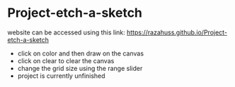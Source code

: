 # Project-etch-a-sketch

website can be accessed using this link:
https://razahuss.github.io/Project-etch-a-sketch

- click on color and then draw on the canvas
- click on clear to clear the canvas
- change the grid size using the range slider
- project is currently unfinished
